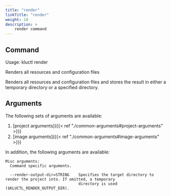 ```yaml
---
title: "render"
linkTitle: "render"
weight: 10
description: >
    render command
---
```


## Command
<!-- BEGIN SECTION "render" "Usage" false -->
Usage: kluctl render

Renders all resources and configuration files

Renders all resources and configuration files and stores the result in either a temporary directory or a specified
directory.

<!-- END SECTION -->

## Arguments
The following sets of arguments are available:
1. [project arguments]({{< ref "./common-arguments#project-arguments" >}})
1. [image arguments]({{< ref "./common-arguments#image-arguments" >}})

In addition, the following arguments are available:
<!-- BEGIN SECTION "render" "Misc arguments" true -->
```
Misc arguments:
  Command specific arguments.

  --render-output-dir=STRING    Specifies the target directory to render the project into. If omitted, a temporary
                                directory is used ($KLUCTL_RENDER_OUTPUT_DIR).

```
<!-- END SECTION -->